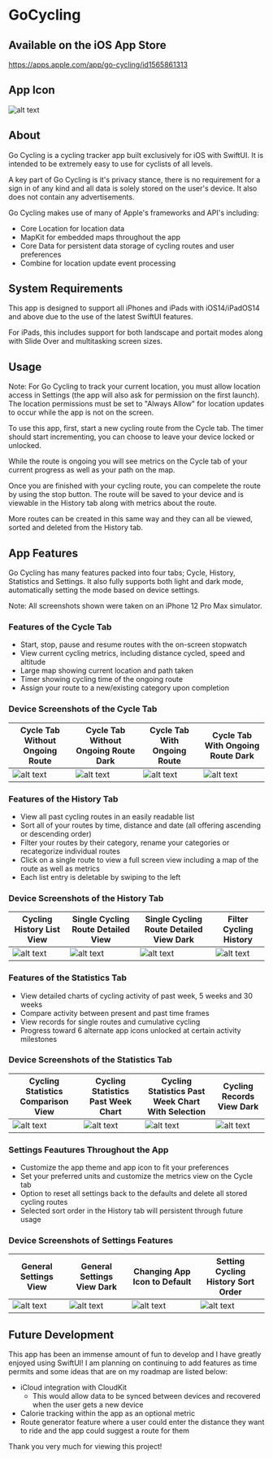 # GoCycling

## Available on the iOS App Store
https://apps.apple.com/app/go-cycling/id1565861313

## App Icon

![alt text](Screenshots/GoCyclingDefaultIcon1024.png?raw=true)

## About

Go Cycling is a cycling tracker app built exclusively for iOS with SwiftUI. It is intended to be extremely easy to use for cyclists of all levels.

A key part of Go Cycling is it's privacy stance, there is no requirement for a sign in of any kind and all data is solely stored on the user's device. It also does not contain any advertisements.

Go Cycling makes use of many of Apple's frameworks and API's including:
* Core Location for location data
* MapKit for embedded maps throughout the app
* Core Data for persistent data storage of cycling routes and user preferences
* Combine for location update event processing

## System Requirements

This app is designed to support all iPhones and iPads with iOS14/iPadOS14 and above due to the use of the latest SwiftUI features.

For iPads, this includes support for both landscape and portait modes along with Slide Over and multitasking screen sizes.

## Usage

Note: For Go Cycling to track your current location, you must allow location access in Settings (the app will also ask for permission on the first launch). The location permissions must be set to "Always Allow" for location updates to occur while the app is not on the screen.

To use this app, first, start a new cycling route from the Cycle tab. The timer should start incrementing, you can choose to leave your device locked or unlocked.

While the route is ongoing you will see metrics on the Cycle tab of your current progress as well as your path on the map.

Once you are finished with your cycling route, you can compelete the route by using the stop button. The route will be saved to your device and is viewable in the History tab along with metrics about the route.

More routes can be created in this same way and they can all be viewed, sorted and deleted from the History tab.

## App Features

Go Cycling has many features packed into four tabs; Cycle, History, Statistics and Settings. It also fully supports both light and dark mode, automatically setting the mode based on device settings.

Note: All screenshots shown were taken on an iPhone 12 Pro Max simulator.

### Features of the Cycle Tab
* Start, stop, pause and resume routes with the on-screen stopwatch
* View current cycling metrics, including distance cycled, speed and altitude
* Large map showing current location and path taken
* Timer showing cycling time of the ongoing route
* Assign your route to a new/existing category upon completion

### Device Screenshots of the Cycle Tab
Cycle Tab Without Ongoing Route | Cycle Tab Without Ongoing Route Dark | Cycle Tab With Ongoing Route | Cycle Tab With Ongoing Route Dark
------------------------------- | ------------------------------------ | ---------------------------- | ---------------------------------
![alt text](Screenshots/AppStoreVersion1_2_0/1.png?raw=true) | ![alt text](Screenshots/AppStoreVersion1_2_0/2.png?raw=true) | ![alt text](Screenshots/AppStoreVersion1_2_0/3.png?raw=true) | ![alt text](Screenshots/AppStoreVersion1_2_0/4.png?raw=true)

### Features of the History Tab
* View all past cycling routes in an easily readable list
* Sort all of your routes by time, distance and date (all offering ascending or descending order)
* Filter your routes by their category, rename your categories or recategorize individual routes
* Click on a single route to view a full screen view including a map of the route as well as metrics
* Each list entry is deletable by swiping to the left

### Device Screenshots of the History Tab
Cycling History List View | Single Cycling Route Detailed View | Single Cycling Route Detailed View Dark | Filter Cycling History
------------------------------- | ------------------------------------ | ---------------------------- | ---------------------------------
![alt text](Screenshots/AppStoreVersion1_2_0/5.png?raw=true) | ![alt text](Screenshots/AppStoreVersion1_2_0/6.png?raw=true) | ![alt text](Screenshots/AppStoreVersion1_2_0/12.png?raw=true) | ![alt text](Screenshots/AppStoreVersion1_2_0/16.png?raw=true)

### Features of the Statistics Tab
* View detailed charts of cycling activity of past week, 5 weeks and 30 weeks
* Compare activity between present and past time frames
* View records for single routes and cumulative cycling
* Progress toward 6 alternate app icons unlocked at certain activity milestones

### Device Screenshots of the Statistics Tab
Cycling Statistics Comparison View | Cycling Statistics Past Week Chart | Cycling Statistics Past Week Chart With Selection | Cycling Records View Dark
------------------------------- | ------------------------------------ | ---------------------------- | ---------------------------------
![alt text](Screenshots/AppStoreVersion1_2_0/7.png?raw=true) | ![alt text](Screenshots/AppStoreVersion1_2_0/8.png?raw=true) | ![alt text](Screenshots/AppStoreVersion1_2_0/9.png?raw=true) | ![alt text](Screenshots/AppStoreVersion1_2_0/15.png?raw=true)

### Settings Feautures Throughout the App
* Customize the app theme and app icon to fit your preferences
* Set your preferred units and customize the metrics view on the Cycle tab
* Option to reset all settings back to the defaults and delete all stored cycling routes
* Selected sort order in the History tab will persistent through future usage

### Device Screenshots of Settings Features
General Settings View | General Settings View Dark | Changing App Icon to Default | Setting Cycling History Sort Order
------------------------------- | ------------------------------------ | ---------------------------- | ---------------------------------
![alt text](Screenshots/AppStoreVersion1_2_0/10.png?raw=true) | ![alt text](Screenshots/AppStoreVersion1_2_0/13.png?raw=true) | ![alt text](Screenshots/AppStoreVersion1_2_0/14.png?raw=true) | ![alt text](Screenshots/AppStoreVersion1_2_0/17.png?raw=true)

## Future Development

This app has been an immense amount of fun to develop and I have greatly enjoyed using SwiftUI! I am planning on continuing to add features as time permits and some ideas that are on my roadmap are listed below:
* iCloud integration with CloudKit
  * This would allow data to be synced between devices and recovered when the user gets a new device
* Calorie tracking within the app as an optional metric
* Route generator feature where a user could enter the distance they want to ride and the app could suggest a route for them

Thank you very much for viewing this project!
